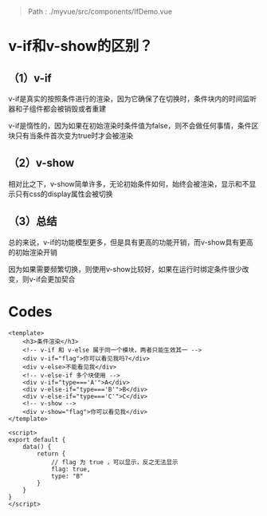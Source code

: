 > Path : ./myvue/src/components/IfDemo.vue

# v-if和v-show的区别？

## （1）v-if

v-if是真实的按照条件进行的渲染，因为它确保了在切换时，条件块内的时间监听器和子组件都会被销毁或者重建

v-if是惰性的，因为如果在初始渲染时条件值为false，则不会做任何事情，条件区块只有当条件首次变为true时才会被渲染

## （2）v-show

相对比之下，v-show简单许多，无论初始条件如何，始终会被渲染，显示和不显示只有css的display属性会被切换

## （3）总结

总的来说，v-if的功能模型更多，但是具有更高的功能开销，而v-show具有更高的初始渲染开销

因为如果需要频繁切换，则使用v-show比较好，如果在运行时绑定条件很少改变，则v-if会更加契合

# Codes

```vue
<template>
    <h3>条件渲染</h3>
    <!-- v-if 和 v-else 属于同一个模块，两者只能生效其一 -->
    <div v-if="flag">你可以看见我吗?</div>
    <div v-else>不能看见我</div>
    <!-- v-else-if 多个块使用 -->
    <div v-if="type==='A'">A</div>
    <div v-else-if="type==='B'">B</div>
    <div v-else-if="type==='C'">C</div>
    <!-- v-show -->
    <div v-show="flag">你可以看见我</div>
</template>

<script>
export default {
    data() {
        return {
            // flag 为 true ，可以显示，反之无法显示
            flag: true,
            type: "B"
        }
    }
}
</script>
```